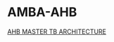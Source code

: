 # AMBA-AHB

[AHB MASTER TB ARCHITECTURE](https://github.com/psumesh/AMBA-AHB/images/ahb_architecture.jpg?raw=true)

